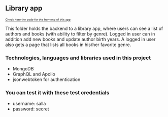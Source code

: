 ## Library app 
<p style="font-size:xx-small;">
  <a href="https://github.com/sallatero/Full-Stack/tree/master/library-frontend">Check here the code for the frontend of this app</a>
</p>

<p>This folder holds the backend to a library app, where users can see a list of authors and books (with ability to filter by genre). Logged in user can in addition add new books and update author birth years. A logged in user also gets a page that lists all books in his/her favorite genre.</p>
<h3>Technologies, languages and libraries used in this project </h3>
<ul><li>MongoDB</li>
<li>GraphQL and Apollo</li>
<li>jsonwebtoken for authentication</li></ul>

<h3> You can test it with these test credentials </h3>
<ul><li>username: salla</li>
<li>password: secret</li></ul>

<br/>
<br/>
<br/>

## 
